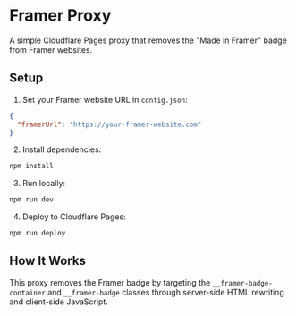 # Framer Proxy

A simple Cloudflare Pages proxy that removes the "Made in Framer" badge from Framer websites.

## Setup

1. Set your Framer website URL in `config.json`:
```json
{
  "framerUrl": "https://your-framer-website.com"
}
```

2. Install dependencies:
```bash
npm install
```

3. Run locally:
```bash
npm run dev
```

4. Deploy to Cloudflare Pages:
```bash
npm run deploy
```

## How It Works

This proxy removes the Framer badge by targeting the `__framer-badge-container` and `__framer-badge` classes through server-side HTML rewriting and client-side JavaScript. 